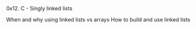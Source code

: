0x12. C - Singly linked lists

When and why using linked lists vs arrays How to build and use linked lists
